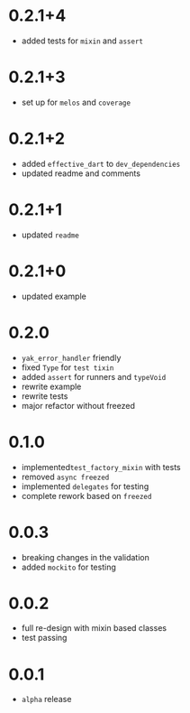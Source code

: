 # 0.2.1+4
- added tests for `mixin` and `assert`

# 0.2.1+3
- set up for `melos` and `coverage`

# 0.2.1+2
- added `effective_dart` to `dev_dependencies`
- updated readme and comments

# 0.2.1+1
- updated `readme`

# 0.2.1+0
- updated example

# 0.2.0
- `yak_error_handler` friendly
- fixed `Type` for `test tixin`
- added `assert` for runners and `typeVoid`
- rewrite example
- rewrite tests
- major refactor without freezed

# 0.1.0
- implemented`test_factory_mixin` with tests
- removed `async freezed` 
- implemented `delegates` for testing
- complete rework based on `freezed`

# 0.0.3
- breaking changes in the validation
- added `mockito` for testing

# 0.0.2
- full re-design with mixin based classes
- test passing

# 0.0.1
- `alpha` release
